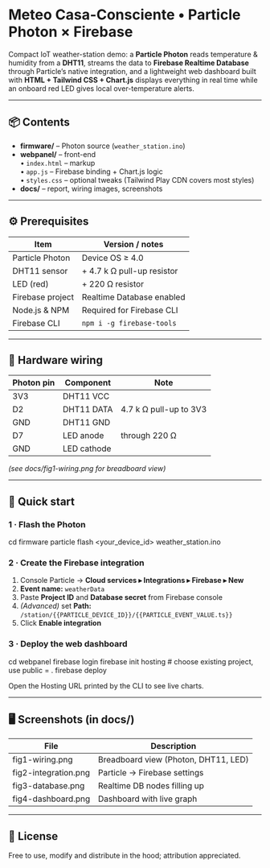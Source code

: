 # Meteo Casa-Consciente • Particle Photon × Firebase

Compact IoT weather-station demo: a **Particle Photon** reads temperature & humidity from a **DHT11**, streams the data to **Firebase Realtime Database** through Particle’s native integration, and a lightweight web dashboard built with **HTML + Tailwind CSS + Chart.js** displays everything in real time while an onboard red LED gives local over-temperature alerts.

---

## 📦 Contents

- **firmware/** – Photon source (`weather_station.ino`)  
- **webpanel/** – front-end  
  • `index.html` – markup  
  • `app.js` – Firebase binding + Chart.js logic  
  • `styles.css` – optional tweaks (Tailwind Play CDN covers most styles)  
- **docs/** – report, wiring images, screenshots  

---

## ⚙️ Prerequisites

| Item | Version / notes |
|------|-----------------|
| Particle Photon | Device OS ≥ 4.0 |
| DHT11 sensor | + 4.7 k Ω pull-up resistor |
| LED (red) | + 220 Ω resistor |
| Firebase project | Realtime Database enabled |
| Node.js & NPM | Required for Firebase CLI |
| Firebase CLI | `npm i -g firebase-tools` |

---

## 🔌 Hardware wiring

| Photon pin | Component | Note |
|------------|-----------|------|
| 3V3        | DHT11 VCC |
| D2         | DHT11 DATA | 4.7 k Ω pull-up to 3V3 |
| GND        | DHT11 GND |
| D7         | LED anode | through 220 Ω |
| GND        | LED cathode |

*(see docs/fig1-wiring.png for breadboard view)*

---

## 🚀 Quick start

### 1 · Flash the Photon  
cd firmware particle flash <your_device_id> weather_station.ino


### 2 · Create the Firebase integration  
1. Console Particle → **Cloud services ▸ Integrations ▸ Firebase ▸ New**  
2. **Event name:** `weatherData`  
3. Paste **Project ID** and **Database secret** from Firebase console  
4. *(Advanced)* set **Path:** `/station/{{PARTICLE_DEVICE_ID}}/{{PARTICLE_EVENT_VALUE.ts}}`  
5. Click **Enable integration**

### 3 · Deploy the web dashboard  
cd webpanel firebase login firebase init hosting # choose existing project, use public = . firebase deploy

Open the Hosting URL printed by the CLI to see live charts.

---

## 🖥️ Screenshots (in docs/)

| File | Description |
|------|-------------|
| fig1-wiring.png | Breadboard view (Photon, DHT11, LED) |
| fig2-integration.png | Particle → Firebase settings |
| fig3-database.png | Realtime DB nodes filling up |
| fig4-dashboard.png | Dashboard with live graph |

---

## 📝 License

Free to use, modify and distribute in the hood; attribution appreciated.
